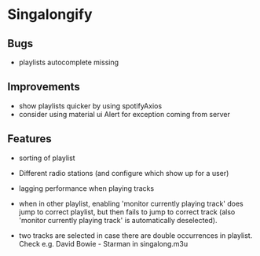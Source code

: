 ﻿# Singalongify

## Bugs
- playlists autocomplete missing

## Improvements

- show playlists quicker by using spotifyAxios
- consider using material ui Alert for exception coming from server

## Features

- sorting of playlist
- Different radio stations (and configure which show up for a user)

- lagging performance when playing tracks
- when in other playlist, enabling 'monitor currently playing track' does jump to correct playlist, but then fails to jump to correct track (also 'monitor currently playing track' is automatically deselected).
- two tracks are selected in case there are double occurrences in playlist. Check e.g. David Bowie - Starman in singalong.m3u